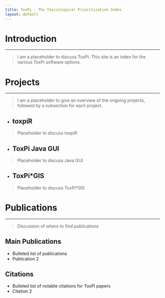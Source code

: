 ```yaml
---
title: ToxPi - The Toxicological Prioritization Index
layout: default
---
```


# Introduction

------------------------------------------------------------------------

> I am a placeholder to discuss ToxPi. This site is an index for the various ToxPi software options.

# Projects

------------------------------------------------------------------------

> I am a placeholder to give an overview of the ongoing projects, followed by a subsection for each project.

- ## toxpiR

> Placeholder to discuss toxpiR

- ## ToxPi Java GUI

> Placeholder to discuss Java GUI

- ## ToxPi\*GIS

> Placeholder to discuss ToxPi\*GIS

# Publications

------------------------------------------------------------------------

> Discussion of where to find publications

## Main Publications

-   Bulleted list of publications
-   Publication 2

## Citations

-   Bulleted list of notable citations for ToxPi papers
-   Citation 2
